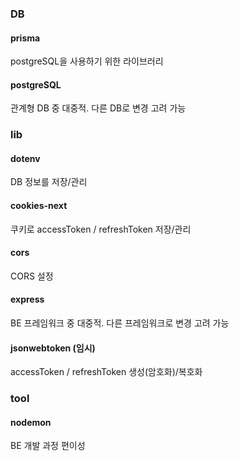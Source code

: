### DB

#### prisma

postgreSQL을 사용하기 위한 라이브러리

#### postgreSQL

관계형 DB 중 대중적. 다른 DB로 변경 고려 가능

### lib

#### dotenv

DB 정보를 저장/관리

#### cookies-next

쿠키로 accessToken / refreshToken 저장/관리

#### cors

CORS 설정

#### express

BE 프레임워크 중 대중적. 다른 프레임워크로 변경 고려 가능

#### jsonwebtoken (임시)

accessToken / refreshToken 생성(암호화)/복호화

### tool

#### nodemon

BE 개발 과정 편이성
